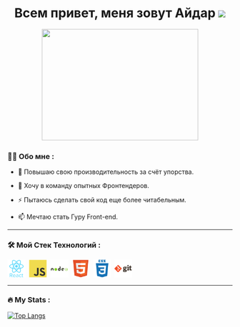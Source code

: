 <div id="header" align="center">
    <h1>
  Всем привет, меня зовут Айдар
  <img src="https://media.giphy.com/media/hvRJCLFzcasrR4ia7z/giphy.gif" width="30px"/>
</h1>
  <img src="https://media.giphy.com/media/3oriNLx3dUqFgVi86I/giphy.gif" height="250" width="350"/>
  </div>
  
  ### :man_technologist: Обо мне :
  - :telescope: Повышаю свою производительность за счёт упорства.

- :seedling: Хочу в команду опытных Фронтендеров.

- :zap: Пытаюсь сделать свой код еще более читабельным.

- :mailbox: Мечтаю стать Гуру Front-end.

---

### :hammer_and_wrench: Мой Стек Технологий :
<div>
  <img src="https://github.com/devicons/devicon/blob/master/icons/react/react-original-wordmark.svg" title="React" alt="React" width="40" height="40"/>&nbsp;
    <img src="https://github.com/devicons/devicon/blob/master/icons/javascript/javascript-original.svg" title="JavaScript" alt="JavaScript" width="40" height="40"/>&nbsp;
   <img src="https://github.com/devicons/devicon/blob/master/icons/nodejs/nodejs-original-wordmark.svg" title="NodeJS" alt="NodeJS" width="40" height="40"/>&nbsp;
    <img src="https://github.com/devicons/devicon/blob/master/icons/html5/html5-original.svg" title="HTML5" alt="HTML" width="40" height="40"/>&nbsp;
  <img src="https://github.com/devicons/devicon/blob/master/icons/css3/css3-plain-wordmark.svg"  title="CSS3" alt="CSS" width="40" height="40"/>&nbsp;
  <img src="https://github.com/devicons/devicon/blob/master/icons/git/git-original-wordmark.svg" title="Git" **alt="Git" width="40" height="40"/>
</div>

---

### :fire: My Stats :
[![Top Langs](https://github-readme-stats.vercel.app/api/top-langs/?username=Bumerrr&layout=compact&theme=vision-friendly-dark)](https://github.com/anuraghazra/github-readme-stats)
